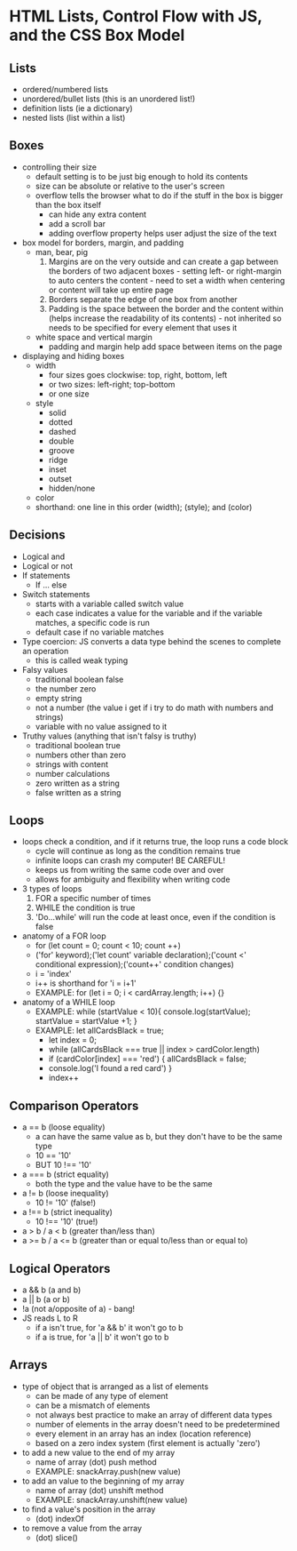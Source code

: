 # HTML Lists, Control Flow with JS, and the CSS Box Model
## Lists
- ordered/numbered lists
- unordered/bullet lists (this is an unordered list!)
- definition lists (ie a dictionary)
- nested lists (list within a list)

## Boxes
- controlling their size
  - default setting is to be just big enough to hold its contents
  - size can be absolute or relative to the user's screen
  - overflow tells the browser what to do if the stuff in the box is bigger than the box itself
    - can hide any extra content
    - add a scroll bar
    - adding overflow property helps user adjust the size of the text
- box model for borders, margin, and padding
  - man, bear, pig
      1. Margins are on the very outside and can create a gap between the borders of two adjacent boxes
        - setting left- or right-margin to auto centers the content
        - need to set a width when centering or content will take up entire page
      2. Borders separate the edge of one box from another
      3. Padding is the space between the border and the content within (helps increase the readability of its contents)
        - not inherited so needs to be specified for every element that uses it
  - white space and vertical margin
    - padding and margin help add space between items on the page
- displaying and hiding boxes
  - width
    - four sizes goes clockwise: top, right, bottom, left
    - or two sizes: left-right; top-bottom
    - or one size
  - style
    - solid
    - dotted
    - dashed
    - double
    - groove
    - ridge
    - inset
    - outset
    - hidden/none
  - color
  - shorthand: one line in this order (width); (style); and (color)

 ## Decisions
  - Logical and
  - Logical or not
  - If statements
    - If ... else
  - Switch statements
    - starts with a variable called switch value
    - each case indicates a value for the variable and if the variable matches, a specific code is run
    - default case if no variable matches
  - Type coercion: JS converts a data type behind the scenes to complete an operation
    - this is called weak typing
  - Falsy values
    - traditional boolean false
    - the number zero
    - empty string
    - not a number (the value i get if i try to do math with numbers and strings)
    - variable with no value assigned to it
  - Truthy values (anything that isn't falsy is truthy)
    - traditional boolean true
    - numbers other than zero
    - strings with content
    - number calculations
    - zero written as a string
    - false written as a string
  
## Loops
- loops check a condition, and if it returns true, the loop runs a code block
  - cycle will continue as long as the condition remains true
  - infinite loops can crash my computer! BE CAREFUL!
  - keeps us from writing the same code over and over
  - allows for ambiguity and flexibility when writing code
- 3 types of loops
  1. FOR a specific number of times
  2. WHILE the condition is true
  3. 'Do...while' will run the code at least once, even if the condition is false
- anatomy of a FOR loop
  - for (let count = 0; count < 10; count ++)
  - ('for' keyword);('let count' variable declaration);('count <' conditional expression);('count++' condition changes)
  - i = 'index'
  - i++  is shorthand for 'i = i+1'
  - EXAMPLE: for (let i = 0; i < cardArray.length; i++) {}
- anatomy of a WHILE loop
  - EXAMPLE: while (startValue < 10){
    console.log(startValue);
    startValue = startValue +1;
  }
  - EXAMPLE: let allCardsBlack = true; 
    - let index = 0;
    - while (allCardsBlack === true || index > cardColor.length)
    - if (cardColor[index] === 'red') {
      allCardsBlack = false;
    - console.log('I found a red card')
    }
    - index++

## Comparison Operators
- a == b (loose equality)
  - a can have the same value as b, but they don't have to be the same type
  - 10 == '10'
  - BUT 10 !== '10'
- a === b (strict equality)
  - both the type and the value have to be the same
- a != b (loose inequality)
  - 10 != '10' (false!)
- a !== b (strict inequality)
  - 10 !== '10' (true!)
- a > b / a < b (greater than/less than)
- a >= b / a <= b (greater than or equal to/less than or equal to)

## Logical Operators
- a && b (a and b)
- a || b (a or b)
- !a (not a/opposite of a) - bang!
- JS reads L to R
  - if a isn't true, for 'a && b' it won't go to b
  - if a is true, for 'a || b' it won't go to b

## Arrays
- type of object that is arranged as a list of elements
  - can be made of any type of element
  - can be a mismatch of elements
  - not always best practice to make an array of different data types
  - number of elements in the array doesn't need to be predetermined
  - every element in an array has an index (location reference)
  - based on a zero index system (first element is actually 'zero')
- to add a new value to the end of my array
  - name of array (dot) push method
  - EXAMPLE: snackArray.push(new value)
- to add an value to the beginning of my array
  - name of array (dot) unshift method
  - EXAMPLE: snackArray.unshift(new value)
- to find a value's position in the array
  - (dot) indexOf
- to remove a value from the array
  - (dot) slice()
